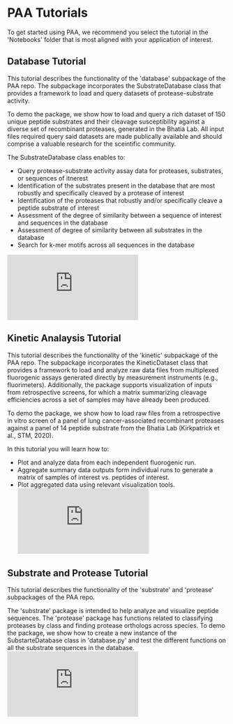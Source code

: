 # PAA Tutorials
To get started using PAA, we recommend you select the tutorial in the 'Notebooks' folder that is most aligned with your application of interest. 

## Database Tutorial
This tutorial describes the functionality of the 'database' subpackage of the PAA repo. The subpackage incorporates the SubstrateDatabase class that provides a framework to load and query datasets of protease-substrate activity.

To demo the package, we show how to load and query a rich dataset of 150 unique peptide substrates and their cleavage susceptibility against a diverse set of recombinant proteases, generated in the Bhatia Lab. All input files required query said datasets are made publically available and should comprise a valuable research for the sceintific community.

The SubstrateDatabase class enables to:
- Query protease-substrate activity assay data for proteases, substrates, or sequences of itnerest
- Identification of the substrates present in the database that are most robustly and specifically cleaved by a protease of interest
- Identification of the proteases that robustly and/or specifically cleave a peptide substrate of interest
- Assessment of the degree of similarity between a sequence of interest and sequences in the database
- Assessment of degree of similarity between all substrates in the database
- Search for k-mer motifs across all sequences in the database

![database.pdf](https://github.com/apsoleimany/protease_activity_analysis/files/8173160/database.pdf)


## Kinetic Analaysis Tutorial
This tutorial describes the functionality of the 'kinetic' subpackage of the PAA repo. The subpackage incorporates the KineticDataset class that provides a framework to load and analyze raw data files from multiplexed fluorogenic assays generated directly by measurement instruments (e.g., fluorimeters). Additionally, the package supports visualization of inputs from retrospective screens, for which a matrix summarizing cleavage efficiencies across a set of samples may have already been produced.

To demo the package, we show how to load raw files from a retrospective in vitro screen of a panel of lung cancer-associated recombinant proteases against a panel of 14 peptide substrate from the Bhatia Lab (Kirkpatrick et al., STM, 2020). 

In this tutorial you will learn how to: 
- Plot and analyze data from each independent fluorogenic run.
- Aggregate summary data outputs form individual runs to generate a matrix of samples of interest vs. peptides of interest.
- Plot aggregated data using relevant visualization tools.
![kinetic.pdf](https://github.com/apsoleimany/protease_activity_analysis/files/8173193/kinetic.pdf)


## Substrate and Protease Tutorial
This tutorial describes the functionality of the 'substrate' and 'protease' subpackages of the PAA repo.

The 'substrate' package is intended to help analyze and visualize peptide sequences.
The 'protease' package has functions related to classifying proteases by class and finding protease orthologs across species.
To demo the package, we show how to create a new instance of the SubstarteDatabase class in 'database.py' and test the different functions on all the substrate sequences in the database.
![substrate_protease.pdf](https://github.com/apsoleimany/protease_activity_analysis/files/8173287/substrate_protease.pdf)
